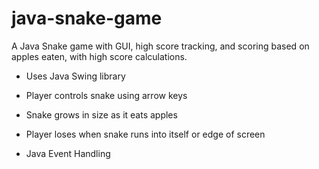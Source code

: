 # java-snake-game

A Java Snake game with GUI, high score tracking, and scoring based on apples eaten, with high score calculations.

* Uses Java Swing library
  
* Player controls snake using arrow keys
  
* Snake grows in size as it eats apples
  
* Player loses when snake runs into itself or edge of screen

* Java Event Handling 
